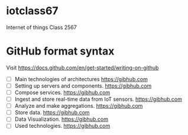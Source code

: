 # iotclass67
Internet of things Class 2567

# GitHub format syntax
Visit https://docs.github.com/en/get-started/writing-on-github

- [ ] Main technologies of architectures https://gibhub.com
- [ ] Setting up servers and components. https://gibhub.com
- [ ] Compose services. https://gibhub.com
- [ ] Ingest and store real-time data from IoT sensors. https://gibhub.com
- [ ] Analyze and make aggregations. https://gibhub.com
- [ ] Store data. https://gibhub.com
- [ ] Data Visualization.  https://gibhub.com
- [ ] Used technologies. https://gibhub.com